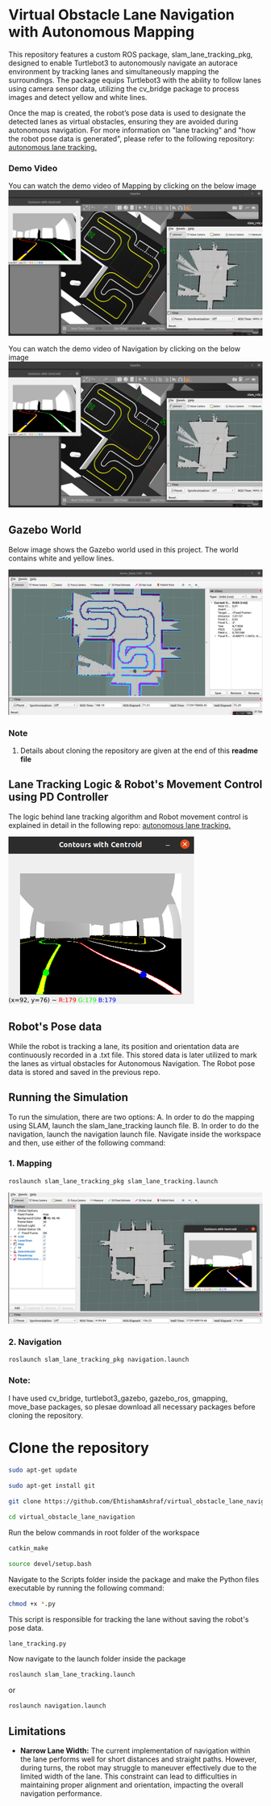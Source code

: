 # Virtual Obstacle Lane Navigation with Autonomous Mapping
This repository features a custom ROS package, slam_lane_tracking_pkg, designed to enable Turtlebot3 to autonomously navigate an autorace environment by tracking lanes and simultaneously mapping the surroundings. The package equips Turtlebot3 with the ability to follow lanes using camera sensor data, utilizing the cv_bridge package to process images and detect yellow and white lines.

Once the map is created, the robot’s pose data is used to designate the detected lanes as virtual obstacles, ensuring they are avoided during autonomous navigation. 
For more information on "lane tracking" and "how the robot pose data is generated", please refer to the following repository: [autonomous lane tracking.](https://github.com/EhtishamAshraf/turtlebot3_lane_tracking.git)


### Demo Video
You can watch the demo video of Mapping by clicking on the below image
[![Watch the video](https://github.com/EhtishamAshraf/virtual_obstacle_lane_navigation/blob/main/src/slam_lane_tracking_pkg/Image/video_image.png)](https://youtu.be/-JGLHBf8EOU)

You can watch the demo video of Navigation by clicking on the below image
[![Watch the video](https://github.com/EhtishamAshraf/virtual_obstacle_lane_navigation/blob/main/src/slam_lane_tracking_pkg/Image/video_image.png)](https://youtu.be/vERA8F4Mlvc)

## Gazebo World
Below image shows the Gazebo world used in this project. The world contains white and yellow lines.

![Gazebo World](https://github.com/EhtishamAshraf/virtual_obstacle_lane_navigation/blob/main/src/slam_lane_tracking_pkg/Image/navigation.png)

### Note 
1.  Details about cloning the repository are given at the end of this **readme file**

## Lane Tracking Logic & Robot's Movement Control using PD Controller
The logic behind lane tracking algorithm and Robot movement control is explained in detail in the following repo: [autonomous lane tracking.](https://github.com/EhtishamAshraf/turtlebot3_lane_tracking.git)

![Cmera Output](https://github.com/EhtishamAshraf/virtual_obstacle_lane_navigation/blob/main/src/slam_lane_tracking_pkg/Image/camera_output.png)

## Robot's Pose data
While the robot is tracking a lane, its position and orientation data are continuously recorded in a .txt file. This stored data is later utilized to mark the lanes as virtual obstacles for Autonomous Navigation. The Robot pose data is stored and saved in the previous repo.

## Running the Simulation
To run the simulation, there are two options:
A. In order to do the mapping using SLAM, launch the slam_lane_tracking launch file.
B. In order to do the navigation, launch the navigation launch file.
Navigate inside the workspace and then, use either of the following command:

### 1. Mapping
```bash
roslaunch slam_lane_tracking_pkg slam_lane_tracking.launch
```
![Gazebo World](https://github.com/EhtishamAshraf/virtual_obstacle_lane_navigation/blob/main/src/slam_lane_tracking_pkg/Image/rviz_output.png)

### 2. Navigation
```bash
roslaunch slam_lane_tracking_pkg navigation.launch
```

### Note: 
I have used cv_bridge, turtlebot3_gazebo, gazebo_ros, gmapping, move_base packages, so plesae download all necessary packages before cloning the repository.

# Clone the repository
```bash
sudo apt-get update
```
```bash
sudo apt-get install git
```
```bash
git clone https://github.com/EhtishamAshraf/virtual_obstacle_lane_navigation.git
```
```bash
cd virtual_obstacle_lane_navigation
```
Run the below commands in root folder of the workspace
```bash
catkin_make 
```
```bash
source devel/setup.bash 
```
Navigate to the Scripts folder inside the package and make the Python files executable by running the following command:
```bash
chmod +x *.py
```

This script is responsible for tracking the lane without saving the robot's pose data.
```bash
lane_tracking.py
```

Now navigate to the launch folder inside the package
```bash
roslaunch slam_lane_tracking.launch
```
or

```bash
roslaunch navigation.launch 
```

## Limitations
- **Narrow Lane Width:** The current implementation of navigation within the lane performs well for short distances and straight paths. However, during turns, the robot may struggle to maneuver effectively due to the limited width of the lane. This constraint can lead to difficulties in maintaining proper alignment and orientation, impacting the overall navigation performance.
  
